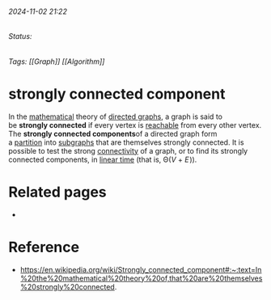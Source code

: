 
###### 2024-11-02 21:22
###### Status: 
###### Tags: [[Graph]] [[Algorithm]]

# strongly connected component
In the [mathematical](https://en.wikipedia.org/wiki/Mathematics "Mathematics") theory of [directed graphs](https://en.wikipedia.org/wiki/Directed_graph "Directed graph"), a graph is said to be **strongly connected** if every vertex is [reachable](https://en.wikipedia.org/wiki/Reachability "Reachability") from every other vertex. The **strongly connected components**of a directed graph form a [partition](https://en.wikipedia.org/wiki/Partition_of_a_set "Partition of a set") into [subgraphs](https://en.wikipedia.org/wiki/Subgraph_(graph_theory) "Subgraph (graph theory)") that are themselves strongly connected. It is possible to test the strong [connectivity](https://en.wikipedia.org/wiki/Connectivity_(graph_theory) "Connectivity (graph theory)") of a graph, or to find its strongly connected components, in [linear time](https://en.wikipedia.org/wiki/Linear_time "Linear time") (that is, Θ(_V_ + _E_ )).


# Related pages
- 

# Reference
- https://en.wikipedia.org/wiki/Strongly_connected_component#:~:text=In%20the%20mathematical%20theory%20of,that%20are%20themselves%20strongly%20connected.